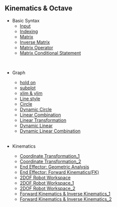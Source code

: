 ## Kinematics & Octave
- Basic Syntax
  - [Input](https://github.com/EunByu1/Other_Studies/blob/main/Octave/input.m)
  - [Indexing](https://github.com/EunByu1/Other_Studies/blob/main/Octave/indexing.m)
  - [Matrix](https://github.com/EunByu1/Other_Studies/blob/main/Octave/matrix.m)
  - [Inverse Matrix](https://github.com/EunByu1/Other_Studies/blob/main/Octave/inverse_matrix.m)
  - [Matrix Operator](https://github.com/EunByu1/Other_Studies/blob/main/Octave/operator.m)
  - [Matrix Conditional Statement](https://github.com/EunByu1/Other_Studies/blob/main/Octave/matrix_conditional%20statement.m)
  
 <br>
 
- Graph
  - [hold on](https://github.com/EunByu1/Other_Studies/blob/main/Octave/drawing_graphs_1.m)
  - [subplot](https://github.com/EunByu1/Other_Studies/blob/main/Octave/drawing_graphs_2.m)
  - [xlim & ylim](https://github.com/EunByu1/Other_Studies/blob/main/Octave/drawing_graphs_2.m)
  - [Line style](https://github.com/EunByu1/Other_Studies/blob/main/Octave/drawing_graphs_4.m)
  - [Circle](https://github.com/EunByu1/Other_Studies/blob/main/Octave/drawing_graphs_5.m)
  - [Dynamic Circle](https://github.com/EunByu1/Other_Studies/blob/main/Octave/drawing_graphs_6.m)
  - [Linear Combination](https://github.com/EunByu1/Other_Studies/blob/main/Octave/drawing_graphs_8.m)
  - [Linear Transformation](https://github.com/EunByu1/Other_Studies/blob/main/Octave/drawing_graphs_9.m)
  - [Dynamic Linear](https://github.com/EunByu1/Other_Studies/blob/main/Octave/drawing_graphs_10.m)
  - [Dynamic Linear Combination](https://github.com/EunByu1/Other_Studies/blob/main/Octave/drawing_graphs_11.m)
    
  <br>


- Kinematics
  - [Coordinate Transformation_1](https://github.com/EunByu1/Robotics_Study/blob/main/Octave/coordinate_transformation_1.m)
  - [Coordinate Transformation_2](https://github.com/EunByu1/Robotics_Study/blob/main/Octave/coordinate_transformation_2.m)
  - [End Effector: Geometric Analysis](https://github.com/EunByu1/Robotics_Study/blob/main/Octave/end_effector_1.m)
  - [End Effector: Forward Kinematics(FK)](https://github.com/EunByu1/Robotics_Study/blob/main/Octave/end_effector_2.m)
  - [2DOF Robot Workspace](https://github.com/EunByu1/Robotics_Study/blob/main/Octave/2DOF_robot_workspace_1.m)
  - [2DOF Robot Workspace_1](https://github.com/EunByu1/Robotics_Study/blob/main/Octave/2DOF_robot_workspace_1.m)
  - [2DOF Robot Workspace_2](https://github.com/EunByu1/Robotics_Study/blob/main/Octave/2DOF_robot_workspace_2.m)
  - [Forward Kinematics & Inverse Kinematics_1](https://github.com/EunByu1/Robotics_Study/blob/main/Octave/kinematics_1.m)
  - [Forward Kinematics & Inverse Kinematics_2](https://github.com/EunByu1/Robotics_Study/blob/main/Octave/kinematics_2.m)
